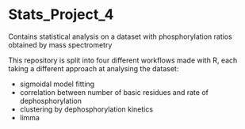 # Stats_Project_4
Contains statistical analysis on a dataset with phosphorylation ratios obtained by mass spectrometry

This repository is split into four different workflows made with R, each taking a different approach at analysing the dataset:
- sigmoidal model fitting
- correlation between number of basic residues and rate of dephosphorylation
- clustering by dephosphorylation kinetics
- limma
